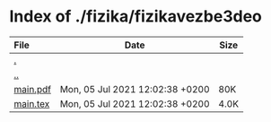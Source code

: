 # Index of ./fizika/fizikavezbe3deo

File | Date | Size
:--- | --- | ---
[.](.) | |
[..](..) | |
[<span>main.pdf</span>](main.pdf) | Mon, 05 Jul 2021 12:02:38 +0200 | 80K
[<span>main.tex</span>](main.tex) | Mon, 05 Jul 2021 12:02:38 +0200 | 4.0K
